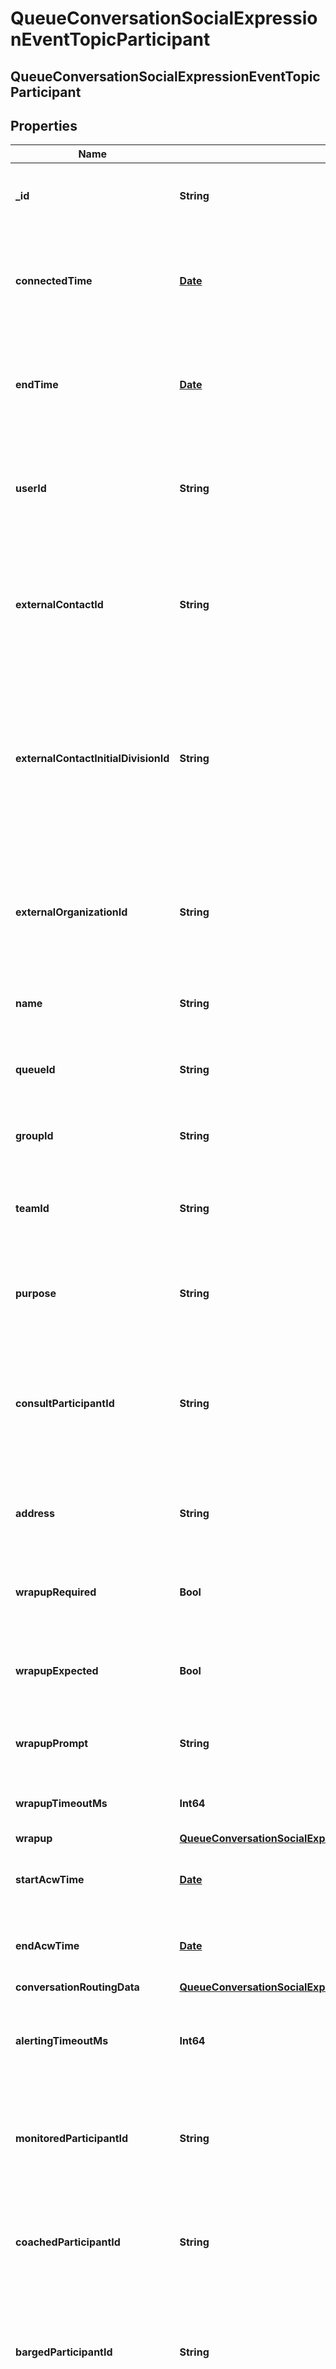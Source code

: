 # QueueConversationSocialExpressionEventTopicParticipant

## QueueConversationSocialExpressionEventTopicParticipant

## Properties

|Name | Type | Description | Notes|
|------------ | ------------- | ------------- | -------------|
| **_id** | **String** | A globally unique identifier for this conversation. | [optional] |
| **connectedTime** | [**Date**](Date) | The timestamp when this participant was connected to the conversation in the provider clock. | [optional] |
| **endTime** | [**Date**](Date) | The timestamp when this participant disconnected from the conversation in the provider clock. | [optional] |
| **userId** | **String** | If this participant represents a user, then this will be the globally unique identifier for the user. | [optional] |
| **externalContactId** | **String** | If this participant represents an external contact, then this will be the globally unique identifier for the external contact. | [optional] |
| **externalContactInitialDivisionId** | **String** | If this participant represents an external contact, then this will be the initial division for the external contact. This value will not be updated if the external contact is reassigned. | [optional] |
| **externalOrganizationId** | **String** | If this participant represents an external org, then this will be the globally unique identifier for the external org. | [optional] |
| **name** | **String** | A human readable name identifying the participant. | [optional] |
| **queueId** | **String** | If present, the queue id that the communication channel came in on. | [optional] |
| **groupId** | **String** | If present, the group id that the participant represents. | [optional] |
| **teamId** | **String** | The team id that this participant is a member of when added to the conversation. | [optional] |
| **purpose** | **String** | A well known string that specifies the purpose or type of this participant. | [optional] |
| **consultParticipantId** | **String** | If this participant is part of a consult transfer, then this will be the participant id of the participant being transferred. | [optional] |
| **address** | **String** | The address for the this participant. For a phone call this will be the ANI. | [optional] |
| **wrapupRequired** | **Bool** | True iff this participant is required to enter wrapup for this conversation. | [optional] |
| **wrapupExpected** | **Bool** | True when a participant is expected to enter a wrapup code once the call connects. | [optional] |
| **wrapupPrompt** | **String** | This field controls how the UI prompts the agent for a wrapup. | [optional] |
| **wrapupTimeoutMs** | **Int64** | Specifies how long a timed ACW session will last. | [optional] |
| **wrapup** | [**QueueConversationSocialExpressionEventTopicWrapup**](QueueConversationSocialExpressionEventTopicWrapup) |  | [optional] |
| **startAcwTime** | [**Date**](Date) | The timestamp when this participant started after-call work. | [optional] |
| **endAcwTime** | [**Date**](Date) | The timestamp when this participant ended after-call work. | [optional] |
| **conversationRoutingData** | [**QueueConversationSocialExpressionEventTopicConversationRoutingData**](QueueConversationSocialExpressionEventTopicConversationRoutingData) |  | [optional] |
| **alertingTimeoutMs** | **Int64** | Specifies how long the agent has to answer an interaction before being marked as not responding. | [optional] |
| **monitoredParticipantId** | **String** | If this participant is a monitor, then this will be the id of the participant that is being monitored. | [optional] |
| **coachedParticipantId** | **String** | If this participant is a coach, then this will be the id of the participant that is being coached. | [optional] |
| **bargedParticipantId** | **String** | If this participant created a barge in conference, then this will be the id of the participant that is barged in. | [optional] |
| **mediaRoles** | **[String]** | List of roles this participant&#39;s media has had on the conversation, ie monitor, coach, etc. | [optional] |
| **screenRecordingState** | **String** | The current screen recording state for this participant. | [optional] |
| **flaggedReason** | **String** | If this participant has flagged the conversation, the reason code given. | [optional] |
| **attributes** | **[String:String]** | Additional participant attributes | [optional] |
| **calls** | [**[QueueConversationSocialExpressionEventTopicCall]**]([QueueConversationSocialExpressionEventTopicCall]) |  | [optional] |
| **callbacks** | [**[QueueConversationSocialExpressionEventTopicCallback]**]([QueueConversationSocialExpressionEventTopicCallback]) |  | [optional] |
| **chats** | [**[QueueConversationSocialExpressionEventTopicChat]**]([QueueConversationSocialExpressionEventTopicChat]) |  | [optional] |
| **cobrowsesessions** | [**[QueueConversationSocialExpressionEventTopicCobrowse]**]([QueueConversationSocialExpressionEventTopicCobrowse]) |  | [optional] |
| **emails** | [**[QueueConversationSocialExpressionEventTopicEmail]**]([QueueConversationSocialExpressionEventTopicEmail]) |  | [optional] |
| **messages** | [**[QueueConversationSocialExpressionEventTopicMessage]**]([QueueConversationSocialExpressionEventTopicMessage]) |  | [optional] |
| **internalMessages** | [**[QueueConversationSocialExpressionEventTopicInternalMessage]**]([QueueConversationSocialExpressionEventTopicInternalMessage]) |  | [optional] |
| **screenshares** | [**[QueueConversationSocialExpressionEventTopicScreenshare]**]([QueueConversationSocialExpressionEventTopicScreenshare]) |  | [optional] |
| **socialExpressions** | [**[QueueConversationSocialExpressionEventTopicSocialExpression]**]([QueueConversationSocialExpressionEventTopicSocialExpression]) |  | [optional] |
| **videos** | [**[QueueConversationSocialExpressionEventTopicVideo]**]([QueueConversationSocialExpressionEventTopicVideo]) |  | [optional] |
| **workflow** | [**QueueConversationSocialExpressionEventTopicWorkflow**](QueueConversationSocialExpressionEventTopicWorkflow) |  | [optional] |



_PureCloudPlatformClientV2@165.0.0_
